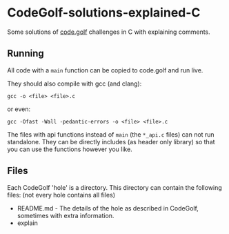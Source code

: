 # CodeGolf-solutions-explained-C
Some solutions of [code.golf](https://code.golf) challenges in C with explaining comments.

##  Running
All code with a `main` function can be copied to code.golf and run live.

They should also compile with gcc (and clang):
```
gcc -o <file> <file>.c
```
or even:
```
gcc -Ofast -Wall -pedantic-errors -o <file> <file>.c
```
The files with api functions instead of `main` (the `*_api.c` files) can not run standalone.
They can be directly includes (as header only library) so that you can use the functions however you like.

## Files
Each CodeGolf 'hole' is a directory. This directory can contain the following files: (not every hole contains all files)
- README.md    - The details of the hole as described in CodeGolf, sometimes with extra information.
- explain

